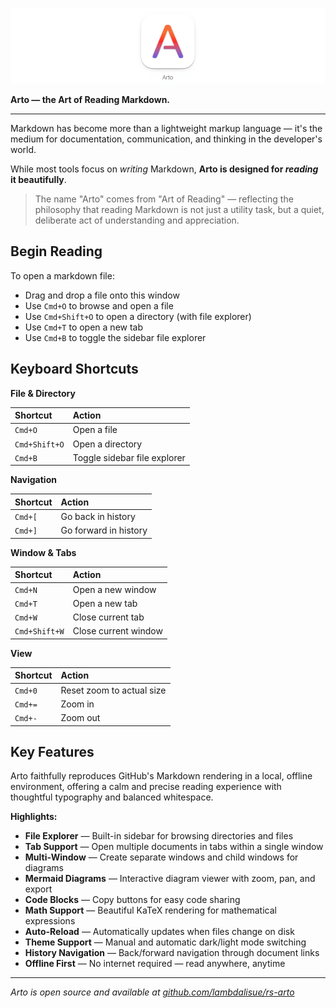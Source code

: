 <p align="center">
  <img src="../assets/arto-header.png" alt="Arto" />
</p>

**Arto — the Art of Reading Markdown.**

---

Markdown has become more than a lightweight markup language — it's the medium for documentation, communication, and thinking in the developer's world.

While most tools focus on _writing_ Markdown, **Arto is designed for _reading_ it beautifully**.

> The name "Arto" comes from "Art of Reading" — reflecting the philosophy that reading Markdown is not just a utility task, but a quiet, deliberate act of understanding and appreciation.

## Begin Reading

To open a markdown file:

- Drag and drop a file onto this window
- Use `Cmd+O` to browse and open a file
- Use `Cmd+Shift+O` to open a directory (with file explorer)
- Use `Cmd+T` to open a new tab
- Use `Cmd+B` to toggle the sidebar file explorer

## Keyboard Shortcuts

**File & Directory**

| Shortcut      | Action                       |
| :------------ | :--------------------------- |
| `Cmd+O`       | Open a file                  |
| `Cmd+Shift+O` | Open a directory             |
| `Cmd+B`       | Toggle sidebar file explorer |

**Navigation**

| Shortcut | Action                |
| :------- | :-------------------- |
| `Cmd+[`  | Go back in history    |
| `Cmd+]`  | Go forward in history |

**Window & Tabs**

| Shortcut      | Action               |
| :------------ | :------------------- |
| `Cmd+N`       | Open a new window    |
| `Cmd+T`       | Open a new tab       |
| `Cmd+W`       | Close current tab    |
| `Cmd+Shift+W` | Close current window |

**View**

| Shortcut | Action                    |
| :------- | :------------------------ |
| `Cmd+0`  | Reset zoom to actual size |
| `Cmd+=`  | Zoom in                   |
| `Cmd+-`  | Zoom out                  |

## Key Features

Arto faithfully reproduces GitHub's Markdown rendering in a local, offline environment, offering a calm and precise reading experience with thoughtful typography and balanced whitespace.

**Highlights:**

- **File Explorer** — Built-in sidebar for browsing directories and files
- **Tab Support** — Open multiple documents in tabs within a single window
- **Multi-Window** — Create separate windows and child windows for diagrams
- **Mermaid Diagrams** — Interactive diagram viewer with zoom, pan, and export
- **Code Blocks** — Copy buttons for easy code sharing
- **Math Support** — Beautiful KaTeX rendering for mathematical expressions
- **Auto-Reload** — Automatically updates when files change on disk
- **Theme Support** — Manual and automatic dark/light mode switching
- **History Navigation** — Back/forward navigation through document links
- **Offline First** — No internet required — read anywhere, anytime

---

_Arto is open source and available at [github.com/lambdalisue/rs-arto](https://github.com/lambdalisue/rs-arto)_
